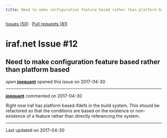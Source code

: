 ```yaml
---
title: Need to make configuration feature based rather than platform based #12
---
```


[Issues (50)](https://iraf-community.github.io/iraf-v216/issues) · [Pull requests (81)](https://iraf-community.github.io/iraf-v216/issues/pulls)

# iraf.net Issue #12
## Need to make configuration feature based rather than platform based
*open* **[joequant](https://github.com/joequant)** opened this issue on 2017-04-30

- - - -

**[joequant](https://github.com/joequant)** commented on 2017-04-30

Right now iraf has platform based ifdefs in the build system.  This should be refactored so that the conditions are based on the existence or non-existence of a feature rather than directly referencing the system.

- - - -

Last updated on 2017-04-30
